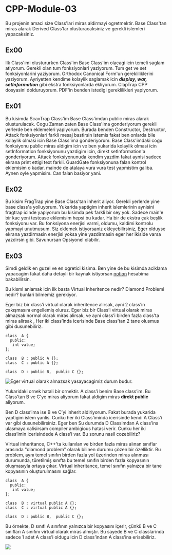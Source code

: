 ﻿# CPP-Module-03

Bu projenin amaci size Class'lari miras aldirmayi ogretmektir. Base Class'tan miras alarak Derived Class'lar olusturacaksiniz ve gerekli islemleri yapacaksiniz.

## **Ex00**

Ilk Class'imi olustururken Class'im Base Class'im olacagi icin temeli saglam atiyorum. Gerekli olan tum fonksiyonlari yaziyorum. Tum get ve set fonksiyonlarini yaziyorum. Orthodox Canonical Form'un gerekliliklerini yaziyorum. Ayriyetten kendime kolaylik saglamak icin ***display, war, setInformation***  gibi ekstra fonksiyonlarda ekliyorum. ClapTrap CPP dosyasini dolduruyorum. PDF'in benden istedigi gereklilikleri yapiyorum.


## **Ex01**

Bu kisimda ScavTrap Class'im Base Class'imdan public miras alarak olusturulacak. Cogu Zaman zaten Base Class'ima gonderiyorum gerekli yerlerde ben eklemeleri yapiyorum. Burada benden Constructor, Destructor, Attack fonksiyonlari farkli mesaj bastirsin istemis fakat ben onlarda bile kolaylik olmasi icin Base Class'ima gonderiyorum. Base Class'imdaki cogu fonksiyonu public miras aldigim icin ve ben yukarida kolaylik olmasi icin setInformation fonksiyonunu yazdigim icin, direkt setInformation'a gonderiyorum. Attack fonksiyonunuda kendim yazdim fakat aynisi sadece ekrana print ettigi text farkli. GuardGate fonksiyonuna falan kontrol eklemisim o kadar. mainde de atalaya vura vura test yapmistim galiba. Aynen oyle yapmisim. Can falan basiyor yani.

## Ex02

Bu kisim FragTrap yine Base Class'tan inherit aliyor. Gerekli yerlerde yine base class'a yolluyorum. Yukarida yaptigim inherit islemlerinin aynisini fragtrap icinde yapiyorum bu kisimda pek farkli bir sey yok. Sadece main'e bir kac yeni testcase eklemisim hepsi bu kadar. Ha bir de ekstra çak beşlik fonksiyonu var. Bu fonksiyona enerjisi varmi, oldumu, kaldimi kontrolu yapmayi unutmusum. Siz eklemek istiyorsaniz ekleyebilirsiniz, Eger olduyse ekrana yazdirmasin enerjisi yoksa yine yazdirmasin eger her ikiside varsa yazdirsin gibi. Savunursan Opsiyonel olabilir.

## Ex03

Simdi geldik en guzel ve en ogretici kisima. Ben yine de bu kisimda aciklama yapacagim fakat daha detayli bir kaynak istiyorsan [notion](https://alike-dirigible-d37.notion.site/CPP-Notlarim-86e5660b50d740b5bd6b8803c8ae99f0?pvs=4) hesabima bakabilirsin. 

Bu kismi anlamak icin ilk basta Virtual Inheritence nedir? Diamond Problemi nedir? bunlari bilmemiz gerekiyor.

Eger biz bir class’i virtual olarak inheritence alirsak, ayni 2 class’in çakışmasını engellemiş oluruz. Eger biz bir Class’i virtual olarak miras almazsak normal olarak miras alirsak, ve ayni class’i birden fazla class’ta miras alirsak , Her iki class’inda icerisinde Base class’tan 2 tane olusmus gibi dusunebiliriz.

```
class  A {
  public:
   int value;
};

class  B : public A {};
class  C : public A {};
  
class  D : public B,  public C {};
```

![Eger virtual olarak almazsak yasayacagimiz durum budur.](https://miro.medium.com/v2/resize:fit:498/1*vFlGOtFoP3aU-fWNUqg2qQ.jpeg)

Yukaridaki ornek hatali bir ornektir. A class’i benim Base class’im. 
Bu Class’tan B ve C’ye miras aliyorum fakat aldigim miras **direkt public** aliyorum.

Ben D class’ima ise B ve C’yi inherit aldiriyorum. Fakat burada yukarida yaptigim islem yanlis. Cunku her iki Class’iminda icerisinde kendi A Class’i var gibi dusunebilirsiniz. 
Eger ben Su durumda D Classimdan A class’ina ulasmaya calisirsam compiler ambigious hatasi verir. Cunku her iki class’imin icerisindede A class’i var. Bu sorunu nasil cozebiliriz?

Virtual inheritance, C++'ta kullanılan ve birden fazla miras alınan sınıflar arasında "diamond problem" olarak bilinen durumu çözen bir özelliktir. Bu problem, aynı temel sınıfın birden fazla yol üzerinden miras alınması durumunda, türetilmiş sınıfta bu temel sınıfın birden fazla kopyasının oluşmasıyla ortaya çıkar. Virtual inheritance, temel sınıfın yalnızca bir tane kopyasının oluşturulmasını sağlar.

```
class  A {
  public:
   int value;
};

class  B : virtual public A {};
class  C : virtual public A {};
  
class  D : public B,  public C {};
```
Bu örnekte, D sınıfı A sınıfının yalnızca bir kopyasını içerir, çünkü B ve C sınıfları A sınıfını virtual olarak miras almıştır. Bu sayede B ve C classlarinda sadece 1 adet A class’i oldugu icin D class’indan A class’ina erisebiliriz.

![](https://i.hizliresim.com/2kfli0x.png)
